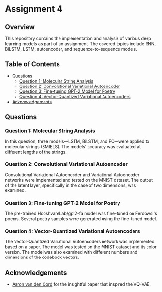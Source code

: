 # Assignment 4

## Overview

This repository contains the implementation and analysis of various deep learning models as part of an assignment. The covered topics include RNN, BiLSTM, LSTM, autoencoder, and sequence-to-sequence models.

## Table of Contents

- [Questions](#questions)
  - [Question 1: Molecular String Analysis](#question-1-molecular-string-analysis)
  - [Question 2: Convolutional Variational Autoencoder](#question-2-convolutional-variational-autoencoder)
  - [Question 3: Fine-tuning GPT-2 Model for Poetry](#question-3-fine-tuning-gpt-2-model-for-poetry)
  - [Question 4: Vector-Quantized Variational Autoencoders](#question-4-vector-quantized-variational-autoencoders)
- [Acknowledgements](#acknowledgements)
  

## Questions 

### Question 1: Molecular String Analysis

In this question, three models—LSTM, BiLSTM, and FC—were applied to molecular strings (SMIELS). The models' accuracy was evaluated at different lengths of the strings.

### Question 2: Convolutional Variational Autoencoder

Convolutional Variational Autoencoder and Variational Autoencoder networks were implemented and tested on the MNIST dataset. The output of the latent layer, specifically in the case of two dimensions, was examined.

### Question 3: Fine-tuning GPT-2 Model for Poetry

The pre-trained HooshvareLab/gpt2-fa model was fine-tuned on Ferdowsi's poems. Several poetry samples were generated using the fine-tuned model.

### Question 4: Vector-Quantized Variational Autoencoders

The Vector-Quantized Variational Autoencoders network was implemented based on a paper. The model was tested on the MNIST dataset and its color version. The model was also examined with different numbers and dimensions of the codebook vectors.

## Acknowledgements
- [Aaron van den Oord]([https://www.cs.toronto.edu/~hinton/FFA13.pdf](https://arxiv.org/pdf/1711.00937.pdf)) for the insightful paper that inspired the VQ-VAE.
